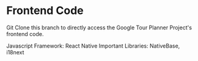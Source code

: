 # Frontend Code
Git Clone this branch to directly access the Google Tour Planner Project's frontend code.

Javascript Framework: React Native
Important Libraries: NativeBase, i18next

